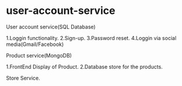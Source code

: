 # user-account-service
User account service(SQL Database)

1.Loggin functionality.
2.Sign-up.
3.Password reset.
4.Loggin via social media(Gmail/Facebook)


Product service(MongoDB)

1.FrontEnd Display of Product.
2.Database store for the products.

Store Service.
